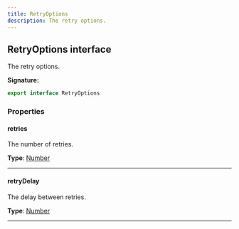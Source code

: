 ```yaml
---
title: RetryOptions
description: The retry options.
---
```


## RetryOptions interface

The retry options.

**Signature:**

```ts
export interface RetryOptions 
```

### Properties

#### retries

The number of retries.



**Type**: [Number](https://developer.mozilla.org/en-US/docs/Web/JavaScript/Reference/Global_Objects/Number)

---

#### retryDelay

The delay between retries.



**Type**: [Number](https://developer.mozilla.org/en-US/docs/Web/JavaScript/Reference/Global_Objects/Number)

---

